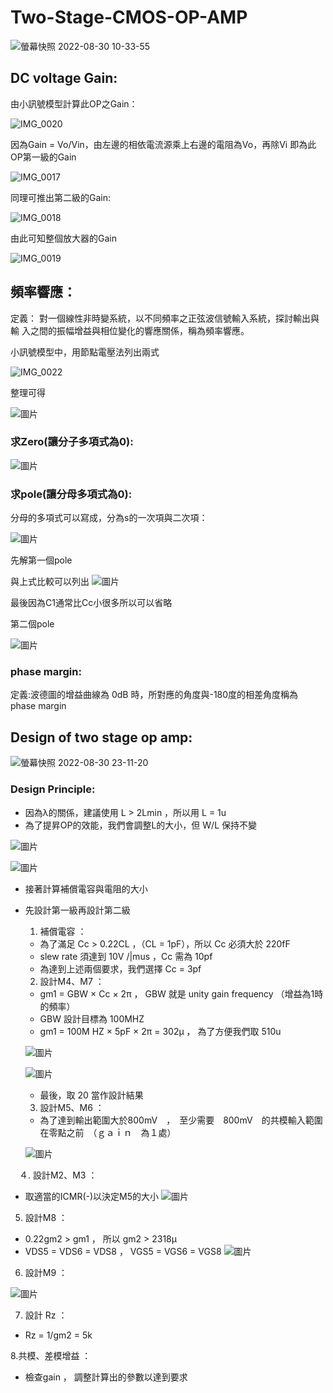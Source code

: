 # Two-Stage-CMOS-OP-AMP

![螢幕快照 2022-08-30 10-33-55](https://user-images.githubusercontent.com/68816726/187335773-a144c000-54c1-497d-8463-13d7ed5b4ac4.png)

## DC voltage Gain:
由小訊號模型計算此OP之Gain：

![IMG_0020](https://user-images.githubusercontent.com/68816726/187338105-1d9a2b62-9ebd-4ce1-aa35-63eb6d2ae857.png)

因為Gain = Vo/Vin，由左邊的相依電流源乘上右邊的電阻為Vo，再除Vi 即為此OP第一級的Gain

![IMG_0017](https://user-images.githubusercontent.com/68816726/187337916-ec489ab3-0dc6-4c7b-8ab5-40a3f902a43b.png)

同理可推出第二級的Gain:

![IMG_0018](https://user-images.githubusercontent.com/68816726/187339473-0a21e976-5e3a-4a05-877b-cefbf54caf18.png)

由此可知整個放大器的Gain

![IMG_0019](https://user-images.githubusercontent.com/68816726/187339683-92b241e6-8347-4097-b261-88213a71339c.png)

## 頻率響應：

定義：
對一個線性非時變系統，以不同頻率之正弦波信號輸入系統，探討輸出與輸
入之間的振幅增益與相位變化的響應關係，稱為頻率響應。



小訊號模型中，用節點電壓法列出兩式

![IMG_0022](https://user-images.githubusercontent.com/68816726/187341788-04704c69-fe47-46f0-a012-b31ac3c34991.png)

整理可得

![圖片](https://user-images.githubusercontent.com/68816726/187342481-2b78c1f2-92d4-436a-9664-c4453060e5d4.png)

### 求Zero(讓分子多項式為0):

![圖片](https://user-images.githubusercontent.com/68816726/187344391-ec82d6e8-cd7e-4bfb-a629-eb24b67029d3.png)

### 求pole(讓分母多項式為0):
分母的多項式可以寫成，分為s的一次項與二次項：

![圖片](https://user-images.githubusercontent.com/68816726/187345019-5b37678d-8b1d-4d42-a3ef-51540ffa9220.png)

先解第一個pole

與上式比較可以列出
![圖片](https://user-images.githubusercontent.com/68816726/187345258-124e2dd7-46bc-4c08-b405-aeae8bb72454.png)

最後因為C1通常比Cc小很多所以可以省略

第二個pole

![圖片](https://user-images.githubusercontent.com/68816726/187345819-0904c95e-6fc5-4272-b056-13c503acfb37.png)


### phase margin:

定義:波德圖的增益曲線為 0dB 時，所對應的角度與-180度的相差角度稱為 phase margin

## Design of two stage op amp:


![螢幕快照 2022-08-30 23-11-20](https://user-images.githubusercontent.com/68816726/187474323-ba4f0803-64c6-4da5-abcc-8488309f9fd7.png)

### Design Principle:

* 因為λ的關係，建議使用 L > 2Lmin ，所以用 L = 1u
* 為了提昇OP的效能，我們會調整L的大小，但 W/L 保持不變 

![圖片](https://user-images.githubusercontent.com/68816726/187581493-4089bcc0-a24e-4784-a60d-1db4d977677a.png)

![圖片](https://user-images.githubusercontent.com/68816726/187581526-9d298f85-337e-447d-baf7-1804cd24fce0.png)

* 接著計算補償電容與電阻的大小
* 先設計第一級再設計第二級

  1. 補償電容 ： 
  * 為了滿足 Cc > 0.22CL ，（CL = 1pF），所以 Cc 必須大於 220fF
  * slew rate 須達到 10V /|mus ，Cc 需為 10pf
  * 為達到上述兩個要求，我們選擇 Cc = 3pf 


  2. 設計M4、M7 ：
  * gm1 = GBW × Cc × 2π ， GBW 就是 unity gain frequency （增益為1時的頻率）
  * GBW 設計目標為 100MHZ
  * gm1 = 100M HZ × 5pF × 2π = 302µ ， 為了方便我們取 510u 
  
  ![圖片](https://user-images.githubusercontent.com/68816726/187583432-a7398b3f-e65b-469e-b7a0-3cc803d35c4f.png)
  
  ![圖片](https://user-images.githubusercontent.com/68816726/187583731-45965395-395b-4cdc-b03a-a6d4a5edb398.png)
  * 最後，取 20 當作設計結果
  
  
  3. 設計M5、M6 ：
  * 為了達到輸出範圍大於800mV　，　至少需要　800mV　的共模輸入範圍在零點之前　（ｇａｉｎ　為１處）
  
  ![圖片](https://user-images.githubusercontent.com/68816726/187585193-65c4c939-9528-4714-8b84-32500667212b.png)

　４. 設計M2、M3 ：
  * 取適當的ICMR(-)以決定M5的大小
  ![圖片](https://user-images.githubusercontent.com/68816726/187585942-26c4de46-a687-42d7-9853-f45a115abd57.png)
  
  5. 設計M8 ：
  * 0.22gm2 > gm1 ， 所以 gm2 > 2318µ 
  * VDS5 = VDS6 = VDS8 ， VGS5 = VGS6 = VGS8
  ![圖片](https://user-images.githubusercontent.com/68816726/187586743-0559c54b-0148-4a4b-a8c0-5e3a06d2b850.png)
  
  6. 設計M9 ：
  
  ![圖片](https://user-images.githubusercontent.com/68816726/187587172-60e57228-f5a2-4d89-9de9-8878872974f5.png)
  
  7. 設計 Rz ：
  * Rz = 1/gm2 = 5k
  
  8.共模、差模增益 ： 
  * 檢查gain ， 調整計算出的參數以達到要求
  
  
  

　
  
  
  
  
  
  
  
